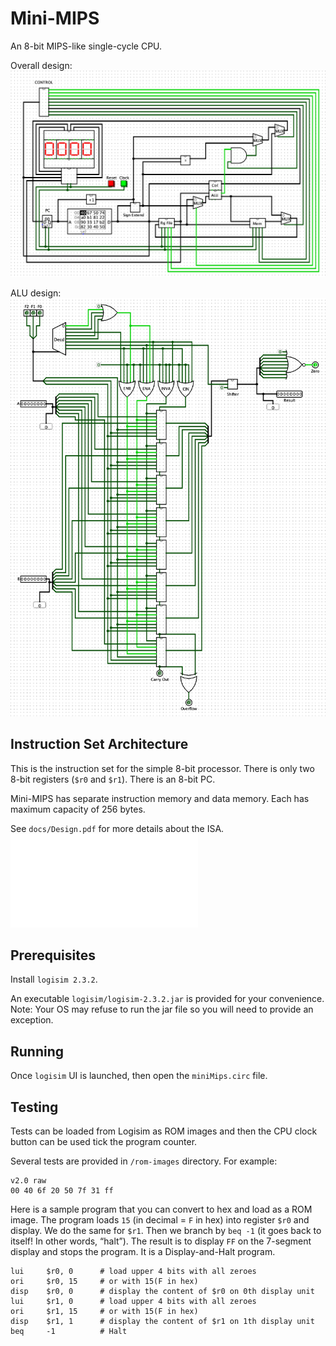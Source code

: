 # Mini-MIPS

An 8-bit MIPS-like single-cycle CPU.

Overall design:
![minimips.png](./screenshots/minimips.png)

ALU design:
![alu.png](./screenshots/alu.png)

## Instruction Set Architecture

This is the instruction set for the simple 8-bit processor. There is only two 8-bit registers
(`$r0` and `$r1`). There is an 8-bit PC.

Mini-MIPS has separate instruction memory and data memory. Each has maximum capacity of 256 bytes.

See `docs/Design.pdf` for more details about the ISA.
![design.pdf](./docs/Design.pdf)

## Prerequisites

Install `logisim 2.3.2`.

An executable `logisim/logisim-2.3.2.jar` is provided for your convenience.
Note: Your OS may refuse to run the jar file so you will need to provide an exception.

## Running

Once `logisim` UI is launched, then open the `miniMips.circ` file.

## Testing

Tests can be loaded from Logisim as ROM images and then the CPU clock button can be used tick the
program counter.

Several tests are provided in `/rom-images` directory. For example:

```
v2.0 raw
00 40 6f 20 50 7f 31 ff
```

Here is a sample program that you can convert to hex and load as a ROM image. The program loads `15` (in
decimal = `F` in hex) into register `$r0` and display. We do the same for `$r1`. Then we branch
by `beq -1` (it goes back to itself! In other words, “halt”). The result is to display `FF` on the
7-segment display and stops the program. It is a Display-and-Halt program.

```
lui     $r0, 0      # load upper 4 bits with all zeroes
ori     $r0, 15     # or with 15(F in hex)
disp    $r0, 0      # display the content of $r0 on 0th display unit
lui     $r1, 0      # load upper 4 bits with all zeroes
ori     $r1, 15     # or with 15(F in hex)
disp    $r1, 1      # display the content of $r1 on 1th display unit
beq     -1          # Halt
```

